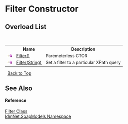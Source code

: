 # Filter Constructor 
 


## Overload List
&nbsp;<table><tr><th></th><th>Name</th><th>Description</th></tr><tr><td>![Public method](media/pubmethod.gif "Public method")</td><td><a href="M_IdmNet_SoapModels_Filter__ctor">Filter()</a></td><td>
Paremeterless CTOR</td></tr><tr><td>![Public method](media/pubmethod.gif "Public method")</td><td><a href="M_IdmNet_SoapModels_Filter__ctor_1">Filter(String)</a></td><td>
Set a filter to a particular XPath query</td></tr></table>&nbsp;
<a href="#filter-constructor">Back to Top</a>

## See Also


#### Reference
<a href="T_IdmNet_SoapModels_Filter">Filter Class</a><br /><a href="N_IdmNet_SoapModels">IdmNet.SoapModels Namespace</a><br />